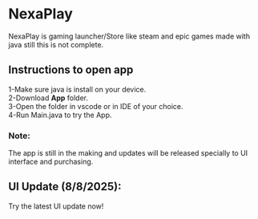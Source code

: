 # NexaPlay
NexaPlay is gaming launcher/Store like steam and epic games made with java still this is not complete. <br>

## Instructions to open app
1-Make sure java is install on your device. <br>
2-Download **App** folder.  <br>
3-Open the folder in vscode or in IDE of your choice.  <br>
4-Run Main.java to try the App. <br>

### Note: 
The app is still in the making and updates will be released specially to UI interface and purchasing. <br>

## UI Update (8/8/2025):
Try the latest UI update now! 
